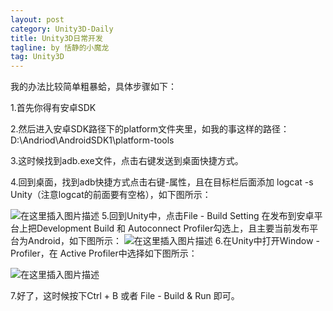 ```yaml
---
layout: post
category: Unity3D-Daily
title: Unity3D日常开发
tagline: by 恬静的小魔龙
tag: Unity3D
---
```


我的办法比较简单粗暴蛤，具体步骤如下：

   1.首先你得有安卓SDK
    

   2.然后进入安卓SDK路径下的platform文件夹里，如我的事这样的路径：D:\Andriod\AndroidSDK1\platform-tools

   3.这时候找到adb.exe文件，点击右键发送到桌面快捷方式。

   4.回到桌面，找到adb快捷方式点击右键-属性，且在目标栏后面添加 logcat -s Unity（注意logcat的前面要有空格），如下图所示：
    

![在这里插入图片描述](http://mmbiz.qpic.cn/mmbiz/LJ2FKOSh48HwSd8AtmDmfrBhLQ9YCJAZH3KyLTcwZ5rBmtTeRdtWQ9X2e9VhWjgkxkPD9qePTiaUs1FFXyBUWXg/0?wx_fmt=png)
    5.回到Unity中，点击File - Build Setting 在发布到安卓平台上把Development Build 和 Autoconnect Profiler勾选上，且主要当前发布平台为Android，如下图所示：
    ![在这里插入图片描述](http://mmbiz.qpic.cn/mmbiz/LJ2FKOSh48HwSd8AtmDmfrBhLQ9YCJAZl69HicIblUPjXuqoVPoBLnt9GS6853NkYySZaDIqlEDMlglicmbDKYtw/0?wx_fmt=png)
     6.在Unity中打开Window - Profiler，在 Active Profiler中选择如下图所示：

![在这里插入图片描述](http://mmbiz.qpic.cn/mmbiz/LJ2FKOSh48HwSd8AtmDmfrBhLQ9YCJAZmsD6Mr3ssUWBh8wHegPAdWWw0xNWcia3XZeUibibh2pNZjdtChBUdexHg/0?wx_fmt=png)


   7.好了，这时候按下Ctrl + B 或者 File - Build & Run 即可。
